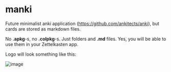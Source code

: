 # manki
Future minimalist anki application (https://github.com/ankitects/anki), but cards are stored as markdown files.

No **.apkg**-s, no **.colpkg**-s. Just folders and **.md** files. Yes, you will be able to use them in your Zettelkasten app.

Logo will look something like this:

![image](https://user-images.githubusercontent.com/101004736/159734026-34ef55cf-956f-4760-bca3-44a6db1d30ff.png)
